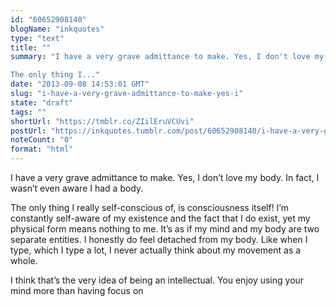 ```yaml
---
id: "60652908140"
blogName: "inkquotes"
type: "text"
title: ""
summary: "I have a very grave admittance to make. Yes, I don't love my body. In fact, I wasn't even aware I had a body.

The only thing I..."
date: "2013-09-08 14:53:01 GMT"
slug: "i-have-a-very-grave-admittance-to-make-yes-i"
state: "draft"
tags: ""
shortUrl: "https://tmblr.co/ZIilEruVCUvi"
postUrl: "https://inkquotes.tumblr.com/post/60652908140/i-have-a-very-grave-admittance-to-make-yes-i"
noteCount: "0"
format: "html"
---
```


I have a very grave admittance to make. Yes, I don’t love my body. In fact, I wasn’t even aware I had a body.

The only thing I really self-conscious of, is consciousness itself! I’m constantly self-aware of my existence and the fact that I do exist, yet my physical form means nothing to me. It’s as if my mind and my body are two separate entities. I honestly do feel detached from my body. Like when I type, which I type a lot, I never actually think about my movement as a whole.

I think that’s the very idea of being an intellectual. You enjoy using your mind more than having focus on